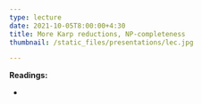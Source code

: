 ```yaml
---
type: lecture
date: 2021-10-05T8:00:00+4:30
title: More Karp reductions, NP-completeness
thumbnail: /static_files/presentations/lec.jpg

---
```

**Readings:**
- [//]: # "[Lecture Notes 1, Sections 2.6-3.2](http://cs.gmu.edu/~evgenios/teaching/cs600/automata.pdf)"
